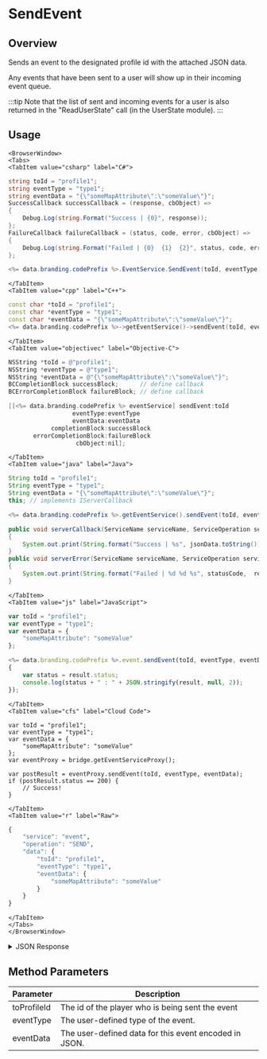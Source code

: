 # SendEvent
## Overview
Sends an event to the designated profile id with the attached JSON data.

Any events that have been sent to a user will show up in their incoming event queue.



:::tip
Note that the list of sent and incoming events for a user is also returned in the "ReadUserState" call (in the UserState module).
:::

<PartialServop service_name="event" operation_name="SEND" />

## Usage

```mdx-code-block
<BrowserWindow>
<Tabs>
<TabItem value="csharp" label="C#">
```

```csharp
string toId = "profile1";
string eventType = "type1";
string eventData = "{\"someMapAttribute\":\"someValue\"}";
SuccessCallback successCallback = (response, cbObject) =>
{
    Debug.Log(string.Format("Success | {0}", response));
};
FailureCallback failureCallback = (status, code, error, cbObject) =>
{
    Debug.Log(string.Format("Failed | {0}  {1}  {2}", status, code, error));
};

<%= data.branding.codePrefix %>.EventService.SendEvent(toId, eventType, eventData, successCallback, failureCallback);
```

```mdx-code-block
</TabItem>
<TabItem value="cpp" label="C++">
```

```cpp
const char *toId = "profile1";
const char *eventType = "type1";
const char *eventData = "{\"someMapAttribute\":\"someValue\"}";
<%= data.branding.codePrefix %>->getEventService()->sendEvent(toId, eventType, eventData, this);
```

```mdx-code-block
</TabItem>
<TabItem value="objectivec" label="Objective-C">
```

```objectivec
NSString *toId = @"profile1";
NSString *eventType = @"type1";
NSString *eventData = @"{\"someMapAttribute\":\"someValue\"}";
BCCompletionBlock successBlock;      // define callback
BCErrorCompletionBlock failureBlock; // define callback

[[<%= data.branding.codePrefix %> eventService] sendEvent:toId
                  eventType:eventType
                  eventData:eventData
            completionBlock:successBlock
       errorCompletionBlock:failureBlock
                   cbObject:nil];
```

```mdx-code-block
</TabItem>
<TabItem value="java" label="Java">
```

```java
String toId = "profile1";
String eventType = "type1";
String eventData = "{\"someMapAttribute\":\"someValue\"}";
this; // implements IServerCallback

<%= data.branding.codePrefix %>.getEventService().sendEvent(toId, eventType, eventData, this);

public void serverCallback(ServiceName serviceName, ServiceOperation serviceOperation, JSONObject jsonData)
{
    System.out.print(String.format("Success | %s", jsonData.toString()));
}
public void serverError(ServiceName serviceName, ServiceOperation serviceOperation, int statusCode, int reasonCode, String jsonError)
{
    System.out.print(String.format("Failed | %d %d %s", statusCode,  reasonCode, jsonError.toString()));
}
```

```mdx-code-block
</TabItem>
<TabItem value="js" label="JavaScript">
```

```javascript
var toId = "profile1";
var eventType = "type1";
var eventData = {
    "someMapAttribute": "someValue"
};

<%= data.branding.codePrefix %>.event.sendEvent(toId, eventType, eventData, result =>
{
	var status = result.status;
	console.log(status + " : " + JSON.stringify(result, null, 2));
});
```

```mdx-code-block
</TabItem>
<TabItem value="cfs" label="Cloud Code">
```

```cfscript
var toId = "profile1";
var eventType = "type1";
var eventData = {
    "someMapAttribute": "someValue"
};
var eventProxy = bridge.getEventServiceProxy();

var postResult = eventProxy.sendEvent(toId, eventType, eventData);
if (postResult.status == 200) {
    // Success!
}
```

```mdx-code-block
</TabItem>
<TabItem value="r" label="Raw">
```

```r
{
	"service": "event",
	"operation": "SEND",
	"data": {
		"toId": "profile1",
		"eventType": "type1",
		"eventData": {
			"someMapAttribute": "someValue"
		}
	}
}
```

```mdx-code-block
</TabItem>
</Tabs>
</BrowserWindow>
```

<details>
<summary>JSON Response</summary>

```json
{
	"status": 200,
	"data": {
		"evId": "1234-1234-1234-1234"
	}
}
```
</details>

## Method Parameters
Parameter | Description
--------- | -----------
toProfileId | The id of the player who is being sent the event
eventType | The user-defined type of the event.
eventData | The user-defined data for this event encoded in JSON.


